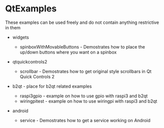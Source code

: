 # QtExamples

These examples can be used freely and do not contain anything restrictive in them

- widgets
   - spinboxWithMovableButtons - Demostrates how to place the up/down buttons where you want on a spinbox

- qtquickcontrols2
   - scrollbar - Demostrates how to get original style scrollbars in Qt Quick Controls 2

- b2qt - place for b2qt related examples
   - raspi3gpio - example on how to use gpio with raspi3 and b2qt  
   - wiringpitest - example on how to use wiringpi with raspi3 and b2qt

- android
   - service - Demostrates how to get a service working on Android
